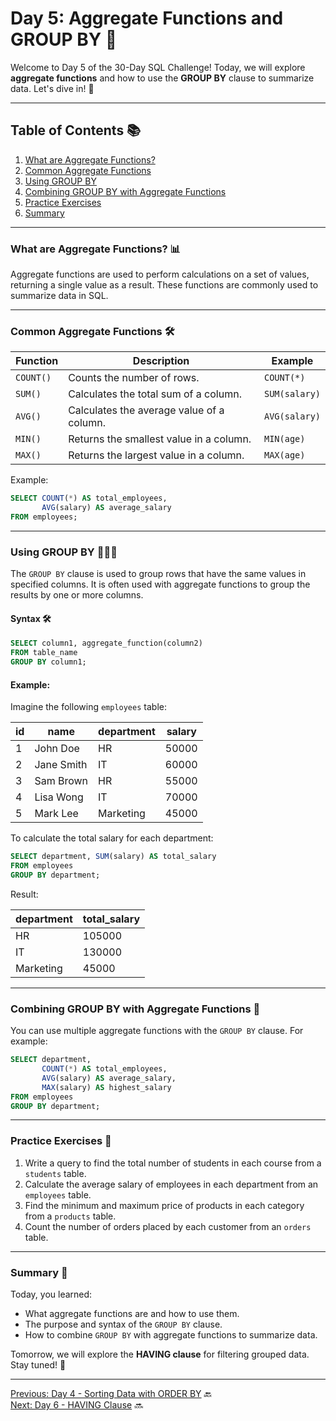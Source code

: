 # Day 5: Aggregate Functions and GROUP BY 🎉

Welcome to Day 5 of the 30-Day SQL Challenge! Today, we will explore **aggregate functions** and how to use the **GROUP BY** clause to summarize data. Let's dive in! 🚀

---

## Table of Contents 📚

1. [What are Aggregate Functions?](#what-are-aggregate-functions)
2. [Common Aggregate Functions](#common-aggregate-functions)
3. [Using GROUP BY](#using-group-by)
4. [Combining GROUP BY with Aggregate Functions](#combining-group-by-with-aggregate-functions)
5. [Practice Exercises](#practice-exercises)
6. [Summary](#summary)

---

### What are Aggregate Functions? 📊

Aggregate functions are used to perform calculations on a set of values, returning a single value as a result. These functions are commonly used to summarize data in SQL.

---

### Common Aggregate Functions 🛠️

| **Function**   | **Description**                            | **Example**                      |
|----------------|--------------------------------------------|----------------------------------|
| `COUNT()`      | Counts the number of rows.                 | `COUNT(*)`                       |
| `SUM()`        | Calculates the total sum of a column.      | `SUM(salary)`                    |
| `AVG()`        | Calculates the average value of a column.  | `AVG(salary)`                    |
| `MIN()`        | Returns the smallest value in a column.    | `MIN(age)`                       |
| `MAX()`        | Returns the largest value in a column.     | `MAX(age)`                       |

Example:

```sql
SELECT COUNT(*) AS total_employees,
       AVG(salary) AS average_salary
FROM employees;
```

---

### Using GROUP BY 🧑‍🤝‍🧑

The `GROUP BY` clause is used to group rows that have the same values in specified columns. It is often used with aggregate functions to group the results by one or more columns.

#### Syntax 🛠️

```sql
SELECT column1, aggregate_function(column2)
FROM table_name
GROUP BY column1;
```

#### Example:

Imagine the following `employees` table:

| id | name       | department | salary |
|----|------------|------------|--------|
| 1  | John Doe   | HR         | 50000  |
| 2  | Jane Smith | IT         | 60000  |
| 3  | Sam Brown  | HR         | 55000  |
| 4  | Lisa Wong  | IT         | 70000  |
| 5  | Mark Lee   | Marketing  | 45000  |

To calculate the total salary for each department:

```sql
SELECT department, SUM(salary) AS total_salary
FROM employees
GROUP BY department;
```

Result:

| department | total_salary |
|------------|--------------|
| HR         | 105000       |
| IT         | 130000       |
| Marketing  | 45000        |

---

### Combining GROUP BY with Aggregate Functions 🤝

You can use multiple aggregate functions with the `GROUP BY` clause. For example:

```sql
SELECT department,
       COUNT(*) AS total_employees,
       AVG(salary) AS average_salary,
       MAX(salary) AS highest_salary
FROM employees
GROUP BY department;
```

---

### Practice Exercises 📝

1. Write a query to find the total number of students in each course from a `students` table.
2. Calculate the average salary of employees in each department from an `employees` table.
3. Find the minimum and maximum price of products in each category from a `products` table.
4. Count the number of orders placed by each customer from an `orders` table.

---

### Summary 🏁

Today, you learned:

- What aggregate functions are and how to use them.
- The purpose and syntax of the `GROUP BY` clause.
- How to combine `GROUP BY` with aggregate functions to summarize data.

Tomorrow, we will explore the **HAVING clause** for filtering grouped data. Stay tuned! 🌟

---

[Previous: Day 4 - Sorting Data with ORDER BY](./day4.md) 🔙  
[Next: Day 6 - HAVING Clause](./day6.md) 🔜

